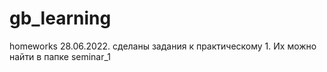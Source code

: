 # gb_learning
homeworks
28.06.2022. сделаны задания к практическому 1. Их можно найти в папке seminar_1
